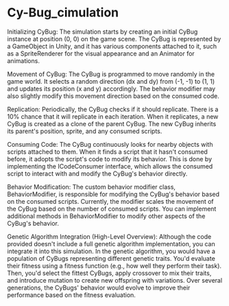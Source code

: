 # Cy-Bug_cimulation

Initializing CyBug:
The simulation starts by creating an initial CyBug instance at position (0, 0) on the game scene. The CyBug is represented by a GameObject in Unity, and it has various components attached to it, such as a SpriteRenderer for the visual appearance and an Animator for animations.

Movement of CyBug:
The CyBug is programmed to move randomly in the game world. It selects a random direction (dx and dy) from (-1, -1) to (1, 1) and updates its position (x and y) accordingly. The behavior modifier may also slightly modify this movement direction based on the consumed code.

Replication:
Periodically, the CyBug checks if it should replicate. There is a 10% chance that it will replicate in each iteration. When it replicates, a new CyBug is created as a clone of the parent CyBug. The new CyBug inherits its parent's position, sprite, and any consumed scripts.

Consuming Code:
The CyBug continuously looks for nearby objects with scripts attached to them. When it finds a script that it hasn't consumed before, it adopts the script's code to modify its behavior. This is done by implementing the ICodeConsumer interface, which allows the consumed script to interact with and modify the CyBug's behavior directly.

Behavior Modification:
The custom behavior modifier class, BehaviorModifier, is responsible for modifying the CyBug's behavior based on the consumed scripts. Currently, the modifier scales the movement of the CyBug based on the number of consumed scripts. You can implement additional methods in BehaviorModifier to modify other aspects of the CyBug's behavior.

Genetic Algorithm Integration (High-Level Overview):
Although the code provided doesn't include a full genetic algorithm implementation, you can integrate it into this simulation. In the genetic algorithm, you would have a population of CyBugs representing different genetic traits. You'd evaluate their fitness using a fitness function (e.g., how well they perform their task). Then, you'd select the fittest CyBugs, apply crossover to mix their traits, and introduce mutation to create new offspring with variations. Over several generations, the CyBugs' behavior would evolve to improve their performance based on the fitness evaluation.
